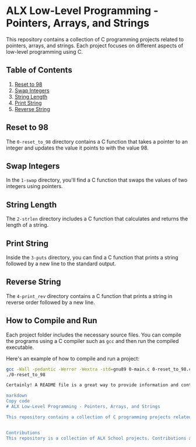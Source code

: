# ALX Low-Level Programming - Pointers, Arrays, and Strings

This repository contains a collection of C programming projects related to pointers, arrays, and strings. Each project focuses on different aspects of low-level programming using C.

## Table of Contents

1. [Reset to 98](#reset-to-98)
2. [Swap Integers](#swap-integers)
3. [String Length](#string-length)
4. [Print String](#print-string)
5. [Reverse String](#reverse-string)

## Reset to 98

The `0-reset_to_98` directory contains a C function that takes a pointer to an integer and updates the value it points to with the value 98.

## Swap Integers

In the `1-swap` directory, you'll find a C function that swaps the values of two integers using pointers.

## String Length

The `2-strlen` directory includes a C function that calculates and returns the length of a string.

## Print String

Inside the `3-puts` directory, you can find a C function that prints a string followed by a new line to the standard output.

## Reverse String

The `4-print_rev` directory contains a C function that prints a string in reverse order followed by a new line.

## How to Compile and Run

Each project folder includes the necessary source files. You can compile the programs using a C compiler such as `gcc` and then run the compiled executable.

Here's an example of how to compile and run a project:

```bash
gcc -Wall -pedantic -Werror -Wextra -std=gnu89 0-main.c 0-reset_to_98.c -o 0-reset_to_98
./0-reset_to_98

Certainly! A README file is a great way to provide information and context about your projects. Here's an example of what your README file might look like:

markdown
Copy code
# ALX Low-Level Programming - Pointers, Arrays, and Strings

This repository contains a collection of C programming projects related to pointers, arrays, and strings. Each project focuses on different aspects of low-level programming using C.


Contributions
This repository is a collection of ALX School projects. Contributions are not typically accepted as they are assignments meant for individual learning.



